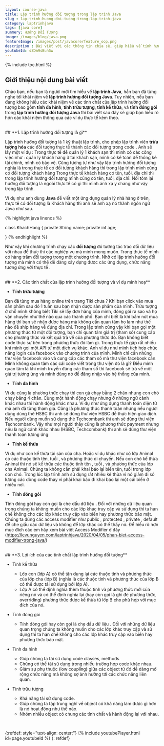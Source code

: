 ```yaml
---
layout: course-java
title: Lập trình hướng đối tượng trong lập trình Java
slug : lap-trinh-huong-doi-tuong-trong-lap-trinh-java
category: laptrinhjava
tags: [java core]
summery: Hướng Đối Tượng  
image: /images/blog/java.png
featureImage: /images/post/javacore/feature_oop.png
description : Bài viết với các thông tin chia sẻ, giúp hiểu về tính hướng đối tượng trong ngôn ngữ lập trình Java. Đồng thời giải thích và đưa ra các ví dụ minh hoạ về các tính chất của lập trình hướng đối tượng bao gồm tính đa hình, tính trừu tượng, tính kế thừa, và tính đóng gói trong ngôn ngữ lập trình hướng đối tượng Java. Bài viết cũng chỉ ra những lợi ích của các tính chất lập trình hướng đối tượng trong ngôn ngữ lập trình Java.
youtubeId: sZDn9sBuh5w
---
```


{% include toc.html %}

## **Giới thiệu nội dung bài viết**

Chào bạn, nếu bạn là người mới tìm hiểu về <b>lập trình Java</b>, hẳn bạn đã từng nghe tới khái niệm về <b>lập trình hướng đối tượng Java</b>. Tuy nhiên, nếu bạn đang không hiểu các khái niệm về các tính chất của lập trình hướng đối tượng bao gồm <b>tính đa hình</b>, <b>tính trừu tượng</b>, <b>tính kế thừa</b>, và <b>tính đóng gói</b> trong <b>lập trình hướng đối tượng Java</b> thì bài viết sau đây sẽ giúp bạn hiểu rõ hơn các khái niệm thông qua các ví dụ thực tế kèm theo. 

<br>
## **1. Lập trình hướng đối tượng là gì**

Lập trình hướng đối tượng là 1 kỹ thuật lập trình, cho phép lập trình viên <b>trừu tượng hóa</b> các đối tượng thực tế thành các đối tượng trong code .
Anh sẽ lấy một ví dụ : Trong thực tế để quản lý 1 khách sạn thì mình có các công việc như : quản lý khách hàng ở tại khách sạn, mình có kế toán để thống kê tài chính, mình có bảo vệ.
Cũng tương tự như vậy lập trình hướng đối tượng nghĩa là trong thực tế có đối tượng khách hàng thì trong lập trình mình cũng có đối tượng khách hàng
Trong thực tế khách hàng có tên, tuổi, địa chỉ thì trong lập trình hướng đối tượng mình cũng có tên, tuổi, địa chỉ. Nói tóm lại hướng đối tượng là ngoài thực tế có gì thì mình ánh xạ y chang như vậy trong
lập trình.

Ví dụ như anh dùng <b>Java</b> để viết một ứng dụng quản lý nhà hàng ở trên, thực tế có đối tượng là Khách hàng thì anh sẽ ánh xạ nó thành ngôn ngữ Java như sau.

{% highlight java linenos %}

 class KhachHang {
  private String name;
  private int age;

}
{% endhighlight %}

Như vậy khi chương trình chạy các <b>đối tượng</b> đó tương tác trao đổi dữ liệu với nhau để thực thi các nghiệp vụ mà mình mong muốn. Trong thực tế mình có hàng trăm đối tượng trong một chương trình. Nhờ có lập trình hướng đối tượng mà mình có thể dễ dàng xây dựng được các ứng dụng, chức năng tương ứng với thực tế .

<br>
## **2. Các tính chất của lập trình hướng đối tượng và ví dụ minh hoạ**

- <b>Tính trừu tượng</b>

Bạn đã từng mua hàng online trên trang Tiki chưa ? Khi bạn click vào mua sản phẩm sau đó 1 tuần sau bạn nhận được sản phẩm của mình. Trừu tượng ở chỗ mình không biết
Tiki sẽ lấy đơn hàng của mình, đóng gói ra sao và họ vận chuyển như thế nào qua các thành phố. Bạn chỉ biết là khi bấm nút mua hàng thì bạn sẽ nhận được hàng mà không
cần quan tâm họ làm như thế nào để ship hàng về đúng địa chỉ. Trong lập trình cũng vậy khi bạn gọi một phương thức từ một đối tượng, bạn chỉ quan tâm giá trị (tham số) cung cấp cho phương thức
và kết quả trả về của phương thức đó. Bạn không biết code thực sự bên trong phương thức đó làm gì. Trong thực tế gặp rất nhiều khi mình gọi một API từ một dịch vụ khác. Anh ví dụ như mình tích hợp chức năng login của facebook vào chương trình của mình. Mình chỉ cần nhúng thư viện facebook vào và cung cấp các tham số mà thư viện facebook cần. Mình không quan tâm các cái code viết trong thư viện đó là gì? Điều mình quan tâm là khi mình truyền đúng các tham số thì facebook sẽ trả về một giá trị tương ứng và mình dùng nó để đăng nhập vào hệ thống của mình.

- <b>Tính đa hình</b>

Ví dụ cũng là phương thức chạy thì con gà chạy bằng 2 chân nhưng con chó chạy bằng 4 chân. Cùng một hành động chạy nhưng ở những ngữ cảnh khác nhau thì hành động khác nhau. Ví dụ như ứng dụng thanh toán điện tử mà anh đã từng tham gia. Cũng là phương thức thanh toán nhưng nếu người dùng dùng thẻ HSBC thì anh sẽ dùng thư viện HSBC để thực hiện giao dịch. Nếu người dùng muốn sử dụng thẻ Techcombank thì anh sẽ dùng thư viện Techcombank. Vậy như mọi người thấy cũng là phương thức payment nhưng nếu là ngữ cảnh khác nhau (HSBC, Techcombank) thì anh sẽ dùng thư viện thanh toán tương ứng

- <b>Tính kế thừa</b>

Ví dụ như con kế thừa tài sản của cha. Hoặc ví dụ khác như có lớp Animal có các thuộc tính tên, tuổi , và phương thức di chuyển. Nếu con chó kế thừa Animal thì nó sẽ kế thừa các thuộc tính tên , tuổi , và phương thức của lớp cha Animal.
Chúng ta không cần phải khai báo lại biến tên, tuổi trong lớp con chó. Trong lúc lập trình anh sử dụng rất nhiều kế thừa vì nó giảm đi số lượng các dòng code thay vì phải khai báo đi khai báo lại một cái biến ở nhiều nơi.

- <b>Tính đóng gói</b>

Tính đóng gói hay còn gọi là che dấu dữ liệu . Đối với những dữ liệu quan trọng chúng ta không muốn cho các lớp khác truy cập và sử dụng thì ta hạn chế không cho các lớp khác truy cập vào biến hay phương thức bảo mật.
Chúng ta dùng các access modifier như public , protected , private , default để che giấu các dữ liệu và không để lớp khác có thể thấy nó. Để hiểu rõ hơn mục đích các em hãy xem bài viêt Access Modifier ở đây (https://levunguyen.com/laptrinhjava/2020/04/05/phan-biet-access-modifier-trong-java/)

<br>
## **3. Lợi ích của các tính chất lập trình hướng đối tượng**

- Tính kế thừa
    - Lớp con (lớp A) có thể tận dụng lại các thuộc tính và phương thức của lớp cha (lớp B) (nghĩa là các thuộc tính và phương thức của lớp B có thể được tái sử dụng bởi lớp A).
    - Lớp A có thể định nghĩa thêm thuộc tính và phương thức mới của riêng nó và có thể định nghĩa lại (hay còn gọi là ghi đè  phương thức, overriding) phương thức được kế thừa từ lớp B cho phù hợp với mục đích của nó.

- Tính đóng gói
    - Tính đóng gói hay còn gọi là che dấu dữ liệu . Đối với những dữ liệu quan trọng chúng ta không muốn cho các lớp khác truy cập và sử dụng thì ta hạn chế không cho các lớp khác truy cập vào biến hay phương thức bảo mật.

- Tính đa hình
    - Giúp chúng ta tái sử dụng code  classes, methods.  
    - Chúng có thể tái sử dụng trong nhiều trường hợp code khác nhau.
    - Giảm sự phụ thuộc (low coupling) giữa các object từ đó dễ dàng mở rộng chức năng mà không sợ ảnh hưởng tới các chức năng liên quan.

- Tính trừu tượng
    - Khả năng tái sử dụng code.
    - Giúp chúng ta tập trung nghĩ về object có khả năng làm được gì hơn là nó hoạt động như thế nào.
    - Nhóm nhiều object có chung các tính chất và hành động lại với nhau.

<br>

{:refdef: style="text-align: center;"}
{% include youtubePlayer.html id=page.youtubeId %}
{: refdef}

